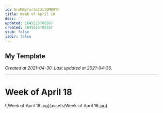 ```yaml
---
id: SroMByfvr3aCJitQMW9Yc
title: Week of April 18
desc: ''
updated: 1645225706367
created: 1645225706367
stub: false
isDir: false
---
```

My Template
---

_Created at 2021-04-30._
_Last updated at 2021-04-30._




---

# Week of April 18


![Week of April 18.jpg](assets/Week-of April 18.jpg)

